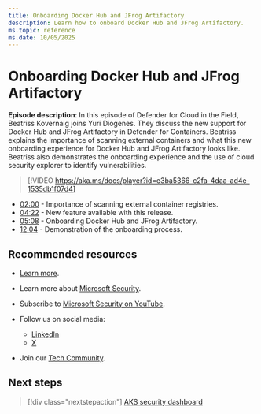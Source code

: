 ```yaml
---
title: Onboarding Docker Hub and JFrog Artifactory
description: Learn how to onboard Docker Hub and JFrog Artifactory.
ms.topic: reference
ms.date: 10/05/2025
---
```


# Onboarding Docker Hub and JFrog Artifactory

**Episode description**: In this episode of Defender for Cloud in the Field, Beatriss Kovernaig joins Yuri Diogenes. They discuss the new support for Docker Hub and JFrog Artifactory in Defender for Containers. Beatriss explains the importance of scanning external containers and what this new onboarding experience for Docker Hub and JFrog Artifactory looks like. Beatriss also demonstrates the onboarding experience and the use of cloud security explorer to identify vulnerabilities.

> [!VIDEO https://aka.ms/docs/player?id=e3ba5366-c2fa-4daa-ad4e-1535db1f07d4]

- [02:00](/shows/mdc-in-the-field/onboard-docker-jfrog#time=02m00s) - Importance of scanning external container registries.
- [04:22](/shows/mdc-in-the-field/onboard-docker-jfrog#time=04m22s) - New feature available with this release.
- [05:08](/shows/mdc-in-the-field/onboard-docker-jfrog#time=05m08s) - Onboarding Docker Hub and JFrog Artifactory.
- [12:04](/shows/mdc-in-the-field/onboard-docker-jfrog#time=12m04s) - Demonstration of the onboarding process.

## Recommended resources

- [Learn more](https://msft.it/6056oCM70).
- Learn more about [Microsoft Security](https://msft.it/6002T9HQY).
- Subscribe to [Microsoft Security on YouTube](https://www.youtube.com/playlist?list=PL3ZTgFEc7LysiX4PfHhdJPR7S8mGO14YS).

- Follow us on social media:

  - [LinkedIn](https://www.linkedin.com/showcase/microsoft-security/)
  - [X](https://x.com/msftsecurity)

- Join our [Tech Community](https://aka.ms/SecurityTechCommunity).

## Next steps

> [!div class="nextstepaction"]
> [AKS security dashboard](episode-fifty-eight.md)
